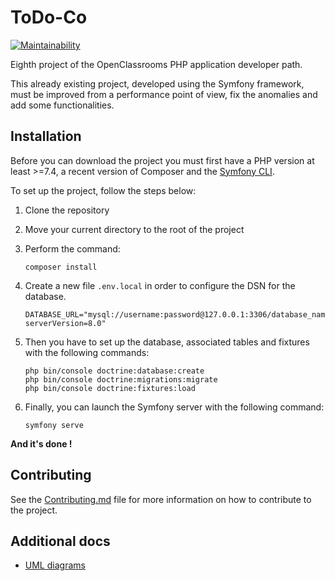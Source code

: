 # ToDo-Co

[![Maintainability](https://api.codeclimate.com/v1/badges/3653f5751726218bcdcd/maintainability)](https://codeclimate.com/github/Eredost/ToDo-Co/maintainability)

Eighth project of the OpenClassrooms PHP application developer path.

This already existing project, developed using the Symfony framework, must be
improved from a performance point of view, fix the anomalies and add some
functionalities.

## Installation

Before you can download the project you must first have a PHP version
at least >=7.4, a recent version of Composer and the
[Symfony CLI](https://symfony.com/download).

To set up the project, follow the steps below:

1. Clone the repository
2. Move your current directory to the root of the project
3. Perform the command:

   ```shell
   composer install
   ```

4. Create a new file ``.env.local`` in order to configure the DSN for the database.

   ```
   DATABASE_URL="mysql://username:password@127.0.0.1:3306/database_name?serverVersion=8.0"
   ```

5. Then you have to set up the database, associated tables and fixtures
   with the following commands:

   ```shell
   php bin/console doctrine:database:create
   php bin/console doctrine:migrations:migrate
   php bin/console doctrine:fixtures:load
   ```

6. Finally, you can launch the Symfony server with the following command:

   ```shell
   symfony serve
   ```

**And it's done !**

## Contributing

See the [Contributing.md](CONTRIBUTING.md) file for more information
on how to contribute to the project.

## Additional docs

-   [UML diagrams](docs/diagrams)
